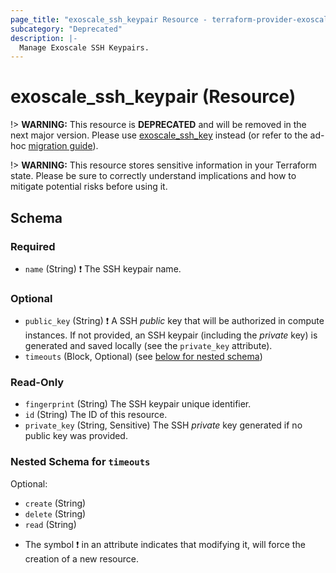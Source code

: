 ```yaml
---
page_title: "exoscale_ssh_keypair Resource - terraform-provider-exoscale"
subcategory: "Deprecated"
description: |-
  Manage Exoscale SSH Keypairs.
---
```


# exoscale_ssh_keypair (Resource)

!> **WARNING:** This resource is **DEPRECATED** and will be removed in the next major version. Please use [exoscale_ssh_key](./ssh_key.md) instead (or refer to the ad-hoc [migration guide](../guides/migration-of-ssh-keypair.md)).

!> **WARNING:** This resource stores sensitive information in your Terraform state. Please be sure to correctly understand implications and how to mitigate potential risks before using it.



<!-- schema generated by tfplugindocs -->
## Schema

### Required

- `name` (String) ❗ The SSH keypair name.

### Optional

- `public_key` (String) ❗ A SSH *public* key that will be authorized in compute instances. If not provided, an SSH keypair (including the *private* key) is generated and saved locally (see the `private_key` attribute).
- `timeouts` (Block, Optional) (see [below for nested schema](#nestedblock--timeouts))

### Read-Only

- `fingerprint` (String) The SSH keypair unique identifier.
- `id` (String) The ID of this resource.
- `private_key` (String, Sensitive) The SSH *private* key generated if no public key was provided.

<a id="nestedblock--timeouts"></a>
### Nested Schema for `timeouts`

Optional:

- `create` (String)
- `delete` (String)
- `read` (String)

* The symbol ❗ in an attribute indicates that modifying it, will force the creation of a new resource.



